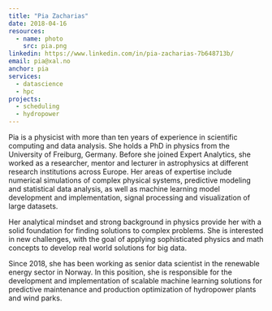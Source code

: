 ```yaml
---
title: "Pia Zacharias"
date: 2018-04-16
resources:
  - name: photo
    src: pia.png
linkedin: https://www.linkedin.com/in/pia-zacharias-7b648713b/
email: pia@xal.no
anchor: pia
services:
  - datascience
  - hpc
projects:
  - scheduling
  - hydropower
---
```


Pia is a physicist with more than ten years of experience in scientific
computing and data analysis. She holds a PhD in physics from the
University of Freiburg, Germany. Before she joined Expert Analytics,
she worked as a researcher, mentor and lecturer in astrophysics at
different research institutions across Europe. Her areas of expertise
include numerical simulations of complex physical systems, predictive modeling
and statistical data analysis, as well as machine learning model development
and implementation, signal processing and visualization of large datasets.

<!--more-->

Her analytical mindset and strong background in physics provide her with a
solid foundation for finding solutions to complex problems. She is interested
in new challenges, with the goal of applying sophisticated physics and math concepts
to develop real world solutions for big data.

Since 2018, she has been working as senior data scientist in the renewable energy sector
in Norway. In this position, she is responsible for the development and implementation of
scalable machine learning solutions for predictive maintenance and production optimization
of hydropower plants and wind parks.


